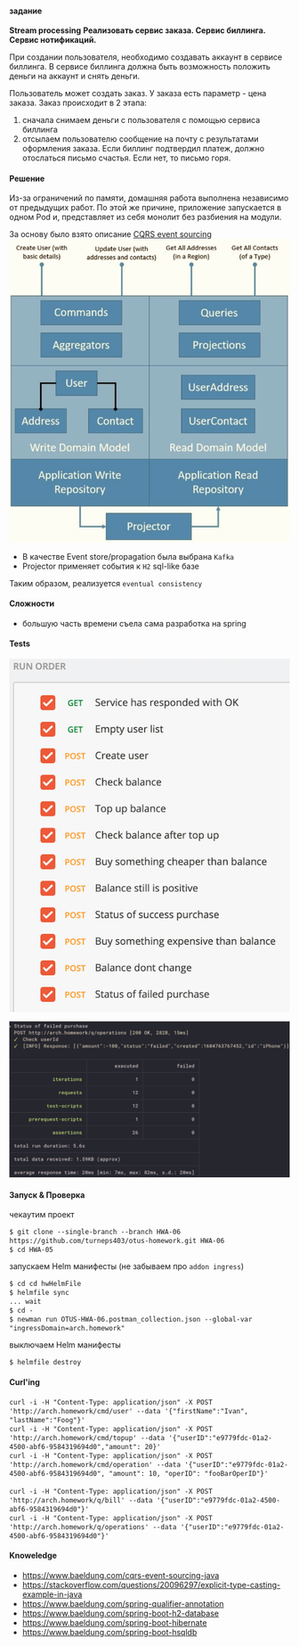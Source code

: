 #### задание
**Stream processing**
**Реализовать сервис заказа. Сервис биллинга. Сервис нотификаций.**

При создании пользователя, необходимо создавать аккаунт в сервисе биллинга. В сервисе биллинга должна быть возможность положить деньги на аккаунт и снять деньги.

Пользователь может создать заказ. У заказа есть параметр - цена заказа.
Заказ происходит в 2 этапа:
1. сначала снимаем деньги с пользователя с помощью сервиса биллинга
2. отсылаем пользователю сообщение на почту с результатами оформления заказа. Если биллинг подтвердил платеж, должно отослаться письмо счастья. Если нет, то письмо горя.

#### Решение
Из-за ограничений по памяти, домашняя работа выполнена независимо от предыдущих работ.
По этой же причине, приложение запускается в одном Pod и, представляет из себя монолит без разбиения на модули.

За основу было взято описание [CQRS event sourcing](https://www.baeldung.com/cqrs-event-sourcing-java)
![](myFiles/tSchema.png)
* В качестве Event store/propagation была выбрана ```Kafka```
* Projector применяет события к ```H2``` sql-like базе

Таким образом, реализуется ```eventual consistency``` 

#### Сложности
* большую часть времени съела сама разработка на spring

#### Tests
![](myFiles/tList.png)

![](myFiles/tRes.png)

#### Запуск & Проверка
чекаутим проект
```
$ git clone --single-branch --branch HWA-06 https://github.com/turneps403/otus-homework.git HWA-06
$ cd HWA-05
``` 
запускаем Helm манифесты (не забываем про ```addon ingress```)
```
$ cd cd hwHelmFile
$ helmfile sync
... wait
$ cd -
$ newman run OTUS-HWA-06.postman_collection.json --global-var "ingressDomain=arch.homework"
```
выключаем Helm манифесты
```
$ helmfile destroy
```

#### Curl'ing
```
curl -i -H "Content-Type: application/json" -X POST 'http://arch.homework/cmd/user' --data '{"firstName":"Ivan", "lastName":"Foog"}'
curl -i -H "Content-Type: application/json" -X POST 'http://arch.homework/cmd/topup' --data '{"userID":"e9779fdc-01a2-4500-abf6-9584319694d0","amount": 20}'
curl -i -H "Content-Type: application/json" -X POST 'http://arch.homework/cmd/operation' --data '{"userID":"e9779fdc-01a2-4500-abf6-9584319694d0", "amount": 10, "operID": "fooBarOperID"}'

curl -i -H "Content-Type: application/json" -X POST 'http://arch.homework/q/bill' --data '{"userID":"e9779fdc-01a2-4500-abf6-9584319694d0"}'
curl -i -H "Content-Type: application/json" -X POST 'http://arch.homework/q/operations' --data '{"userID":"e9779fdc-01a2-4500-abf6-9584319694d0"}'
```

#### Knoweledge
* https://www.baeldung.com/cqrs-event-sourcing-java
* https://stackoverflow.com/questions/20096297/explicit-type-casting-example-in-java
* https://www.baeldung.com/spring-qualifier-annotation
* https://www.baeldung.com/spring-boot-h2-database
* https://www.baeldung.com/spring-boot-hibernate
* https://www.baeldung.com/spring-boot-hsqldb